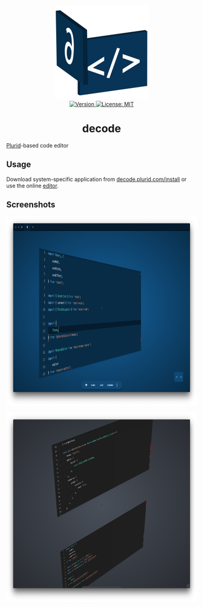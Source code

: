 <p align="center">
    <img src="https://raw.githubusercontent.com/plurid/decode/master/about/identity/decode-logo.png" height="250px">
    <br />
    <a target="_blank" href="https://www.npmjs.com/package/@plurid/decode-editor">
        <img src="https://img.shields.io/npm/v/@plurid/decode-editor.svg?logo=npm&colorB=1380C3&style=for-the-badge" alt="Version">
    </a>
    <a target="_blank" href="https://github.com/plurid/decode/blob/master/packages/decode-editor/LICENSE">
        <img src="https://img.shields.io/badge/license-MIT-blue.svg?colorB=1380C3&style=for-the-badge" alt="License: MIT">
    </a>
</p>



<h1 align="center">
    decode
</h1>


[Plurid](https://github.com/plurid/plurid)-based code editor



## Usage

Download system-specific application from [decode.plurid.com/install](https://decode.plurid.com/install) or use the online [editor](https://decode.plurid.com).



## Screenshots

<p align="center">
    <img src="https://raw.githubusercontent.com/plurid/decode/master/about/identity/screenshot-1.png" height="500px">
</p>

<p align="center">
    <img src="https://raw.githubusercontent.com/plurid/decode/master/about/identity/screenshot-2.png" height="500px">
</p>

